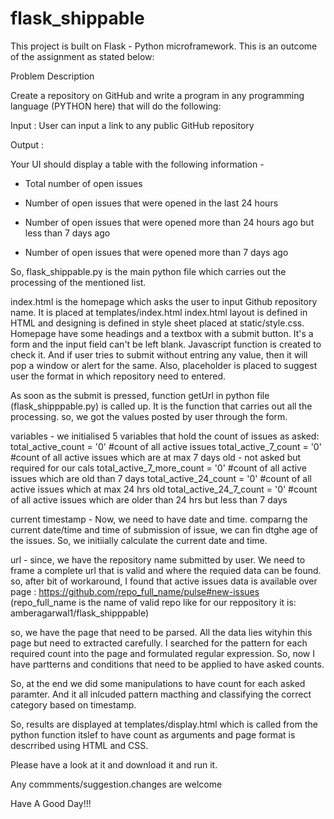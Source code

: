 # flask_shippable
This project is built on Flask - Python microframework.
This is an outcome of the assignment as stated below:

Problem Description 

Create a repository on GitHub and write a program in any programming language (PYTHON here) that will do the following: 

Input : User can input a link to any public GitHub repository

Output :

Your UI should display a table with the following information -

- Total number of open issues

- Number of open issues that were opened in the last 24 hours

- Number of open issues that were opened more than 24 hours ago but less than 7 days ago

- Number of open issues that were opened more than 7 days ago 


So, flask_shippable.py is the main python file which carries out the processing of the mentioned list.

index.html is the homepage which asks the user to input Github repository name. It is placed at templates/index.html
index.html layout is defined in HTML and designing is defined in style sheet placed at static/style.css.
Homepage have some headings and a textbox with a submit button. It's a form and the input field can't be left blank. Javascript function is created to check it. And if user tries to submit without entring any value, then it will pop a window or alert for the same. Also, placeholder is placed to suggest user the format in which repository need to entered.

As soon as the submit is pressed, function getUrl in python file (flask_shipppable.py) is called up. It is the function that carries out all the processing. so, we got the values posted by user through the form. 

variables - we initialised 5  variables that hold the count of issues as asked:
total_active_count = '0'    #count of all active issues
total_active_7_count = '0'  #count of all active issues which are at max 7 days old - not asked but required for our cals
total_active_7_more_count = '0'   #count of all active issues which are old than 7 days
total_active_24_count = '0'       #count of all active issues which at max 24 hrs old
total_active_24_7_count = '0'     #count of all active issues which are older than 24 hrs but less than 7 days

current timestamp - Now, we need to have date and time. comparng the current date/time and time of submission of issue, we can fin dtghe age of the issues. So, we initiially calculate the current date and time.

url - since, we have the repository name submitted by user. We need to frame a complete url that is valid and where the requied data can be found. so, after bit of workaround, I found that active issues data is available over page :
https://github.com/repo_full_name/pulse#new-issues (repo_full_name is the name of valid repo like for our reppository it is: amberagarwal1/flask_shipppable)

so, we have the page that need to be parsed. All the data lies wityhin this page but need to extracted carefully.
I searched for the pattern for each required count into the page and formulated regular expression.
So, now I have partterns and conditions that need to be applied to have asked counts.

So, at the end we did some manipulations to have count for each asked paramter.
And it all inlcuded pattern macthing and classifying the correct category based on timestamp.

So, results are displayed at templates/display.html which is called from the python function itslef to have count as arguments and page format is descrribed using HTML and CSS.


Please have a look at it  and download it and run it.

Any commments/suggestion.changes are welcome


Have A Good Day!!!

